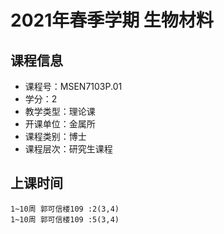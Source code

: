 # 2021年春季学期 生物材料 






## 课程信息

- 课程号：MSEN7103P.01
- 学分：2
- 教学类型：理论课
- 开课单位：金属所
- 课程类别：博士
- 课程层次：研究生课程

## 上课时间

```
1~10周 郭可信楼109 :2(3,4)
1~10周 郭可信楼109 :5(3,4)
```

